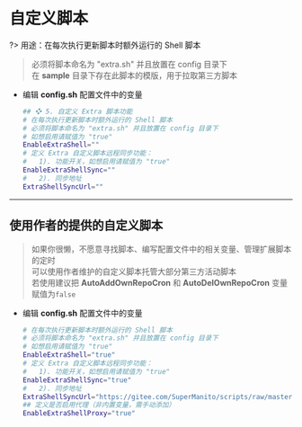 # 自定义脚本
?> 用途：在每次执行更新脚本时额外运行的 Shell 脚本

> 必须将脚本命名为 "extra.sh" 并且放置在 config 目录下\
> 在 **sample** 目录下存在此脚本的模版，用于拉取第三方脚本

- 编辑 **config.sh** 配置文件中的变量

    ```bash
    ## ❖ 5. 自定义 Extra 脚本功能
    # 在每次执行更新脚本时额外运行的 Shell 脚本
    # 必须将脚本命名为 "extra.sh" 并且放置在 config 目录下
    # 如想启用请赋值为 "true"
    EnableExtraShell=""
    # 定义 Extra 自定义脚本远程同步功能：
    #   1). 功能开关，如想启用请赋值为 "true"
    EnableExtraShellSync=""
    #   2). 同步地址
    ExtraShellSyncUrl=""
    ```

***

## 使用作者的提供的自定义脚本 <!-- {docsify-ignore} -->

> 如果你很懒，不愿意寻找脚本、编写配置文件中的相关变量、管理扩展脚本的定时\
> 可以使用作者维护的自定义脚本托管大部分第三方活动脚本\
> 若使用建议把 **AutoAddOwnRepoCron** 和 **AutoDelOwnRepoCron** 变量赋值为`false`

- 编辑 **config.sh** 配置文件中的变量

    ```bash
    # 在每次执行更新脚本时额外运行的 Shell 脚本
    # 必须将脚本命名为 "extra.sh" 并且放置在 config 目录下
    # 如想启用请赋值为 "true"
    EnableExtraShell="true"
    # 定义 Extra 自定义脚本远程同步功能：
    #   1). 功能开关，如想启用请赋值为 "true"
    EnableExtraShellSync="true"
    #   2). 同步地址
    ExtraShellSyncUrl="https://gitee.com/SuperManito/scripts/raw/master/extra.sh"
    ## 定义是否启用代理（非内置变量，需手动添加）
    EnableExtraShellProxy="true"
    ```